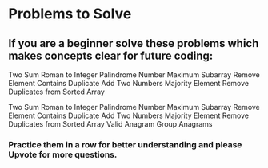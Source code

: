 # Problems to Solve

## If you are a beginner solve these problems which makes concepts clear for future coding:

Two Sum
Roman to Integer
Palindrome Number
Maximum Subarray
Remove Element
Contains Duplicate
Add Two Numbers
Majority Element
Remove Duplicates from Sorted Array

Two Sum
Roman to Integer
Palindrome Number
Maximum Subarray
Remove Element
Contains Duplicate
Add Two Numbers
Majority Element
Remove Duplicates from Sorted Array
Valid Anagram
Group Anagrams

### Practice them in a row for better understanding and please Upvote for more questions.